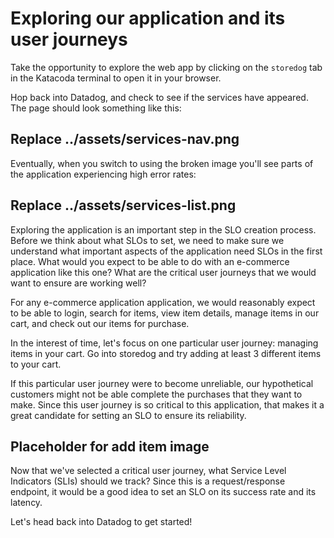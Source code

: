# Exploring our application and its user journeys  

Take the opportunity to explore the web app by clicking on the `storedog` tab in the Katacoda terminal to open it in your browser.  

Hop back into Datadog, and check to see if the services have appeared. The page should look something like this: 

## Replace ../assets/services-nav.png

Eventually, when you switch to using the broken image you'll see parts of the application experiencing high error rates:

## Replace ../assets/services-list.png

Exploring the application is an important step in the SLO creation process. Before we think about what SLOs to set, we need to make sure we understand what important aspects of the application need SLOs in the first place. What would you expect to be able to do with an e-commerce application like this one? What are the critical user journeys that we would want to ensure are working well?

For any e-commerce application application, we would reasonably expect to be able to login, search for items, view item details, manage items in our cart, and check out our items for purchase. 

In the interest of time, let's focus on one particular user journey: managing items in your cart. Go into storedog and try adding at least 3 different items to your cart.

If this particular user journey were to become unreliable, our hypothetical customers might not be able complete the purchases that they want to make. Since this user journey is so critical to this application, that makes it a great candidate for setting an SLO to ensure its reliability.

## Placeholder for add item image

Now that we've selected a critical user journey, what Service Level Indicators (SLIs) should we track? Since this is a request/response endpoint, it would be a good idea to set an SLO on its success rate and its latency.

Let's head back into Datadog to get started!
